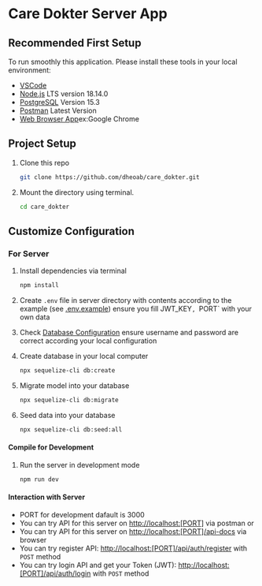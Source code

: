 # Care Dokter Server App

## Recommended First Setup

To run smoothly this application. Please install these tools in your local environment:

- [VSCode](https://code.visualstudio.com/)
- [Node.js](https://nodejs.org/en) LTS version 18.14.0
- [PostgreSQL](https://www.postgresql.org/download/) Version 15.3
- [Postman](https://www.postman.com/downloads/) Latest Version
- [Web Browser App]()ex:Google Chrome

## Project Setup

1. Clone this repo

   ```sh
   git clone https://github.com/dheoab/care_dokter.git
   ```

2. Mount the directory using terminal.

   ```sh
   cd care_dokter
   ```

## Customize Configuration

### For Server

1. Install dependencies via terminal

   ```sh
   npm install
   ```

2. Create `.env` file in server directory with contents according to the example (see [.env.example](server/.env.example)) ensure you fill JWT_KEY`, `PORT` with your own data

3. Check [Database Configuration](config/config.json) ensure username and password are correct according your local configuration

4. Create database in your local computer

   ```sh
   npx sequelize-cli db:create
   ```

5. Migrate model into your database

   ```sh
   npx sequelize-cli db:migrate
   ```

6. Seed data into your database

   ```sh
   npx sequelize-cli db:seed:all
   ```

#### Compile for Development

1. Run the server in development mode

   ```sh
   npm run dev
   ```

#### Interaction with Server

- PORT for development dafault is 3000
- You can try API for this server on <http://localhost:[PORT]> via postman or
- You can try API for this server on <http://localhost:[PORT]/api-docs> via browser
- You can try register API: <http://localhost:[PORT]/api/auth/register> with `POST` method
- You can try login API and get your Token (JWT): <http://localhost:[PORT]/api/auth/login> with `POST` method
